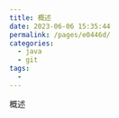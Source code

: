 ```yaml
---
title: 概述
date: 2023-06-06 15:35:44
permalink: /pages/e0446d/
categories:
  - java
  - git
tags:
  - 
---
```

概述